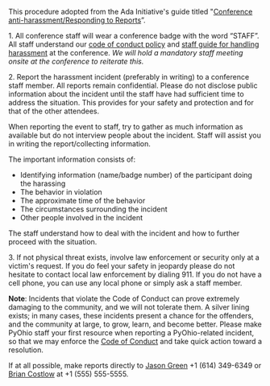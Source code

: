 This procedure adopted from the Ada Initiative's guide titled "[Conference anti-harassment/Responding to Reports](http://geekfeminism.wikia.com/wiki/Conference_anti-harassment/Responding_to_reports)”.

1\. All conference staff will wear a conference badge with the word “STAFF”. All staff understand our [code of conduct policy](/code-of-conduct/) and [staff guide for handling harassment](/harassment-incident-staff/) at the conference. *We will hold a mandatory staff meeting onsite at the conference to reiterate this.*

2\. Report the harassment incident (preferably in writing) to a conference staff member. All reports remain confidential. Please do not disclose public information about the incident until the staff have had sufficient time to address the situation. This provides for your safety and protection and for that of the other attendees.

When reporting the event to staff, try to gather as much information as available but do not interview people about the incident. Staff will assist you in writing the report/collecting information.

The important information consists of:

- Identifying information (name/badge number) of the participant doing the harassing
- The behavior in violation
- The approximate time of the behavior
- The circumstances surrounding the incident
- Other people involved in the incident

The staff understand how to deal with the incident and how to further proceed with the situation.

3\. If not physical threat exists, involve law enforcement or security only at a victim's request. If you do feel your safety in jeopardy please do not hesitate to contact local law enforcement by dialing 911. If you do not have a cell phone, you can use any local phone or simply ask a staff member.

**Note**: Incidents that violate the Code of Conduct can prove extremely damaging to the community, and we will not tolerate them. A silver lining exists; in many cases, these incidents present a chance for the offenders, and the community at large, to grow, learn, and become better. Please make PyOhio staff your first resource when reporting a PyOhio-related incident, so that we may enforce the [Code of Conduct](/code-of-conduct/) and take quick action toward a resolution.

If at all possible, make reports directly to [Jason Green](PyOhio@JasonGreen.Name) +1 (614) 349-6349 or [Brian Costlow](foo@bar.baz) at +1 (555) 555-5555.

